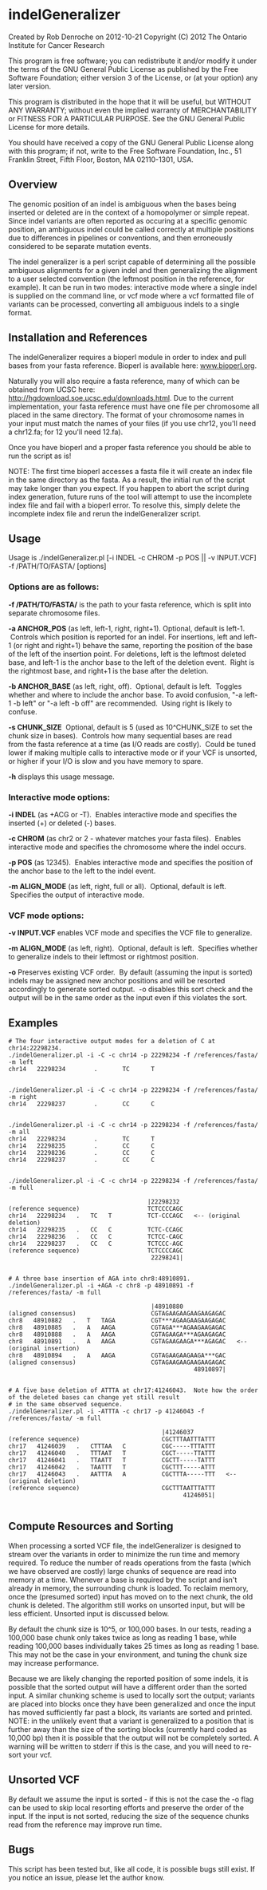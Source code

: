 indelGeneralizer
================

Created by Rob Denroche on 2012-10-21
Copyright (C) 2012 The Ontario Institute for Cancer Research

This program is free software; you can redistribute it and/or modify
it under the terms of the GNU General Public License as published by
the Free Software Foundation; either version 3 of the License, or (at
your option) any later version.

This program is distributed in the hope that it will be useful, but
WITHOUT ANY WARRANTY; without even the implied warranty of
MERCHANTABILITY or FITNESS FOR A PARTICULAR PURPOSE.  See the GNU
General Public License for more details.

You should have received a copy of the GNU General Public License
along with this program; if not, write to the Free Software
Foundation, Inc., 51 Franklin Street, Fifth Floor, Boston,
MA 02110-1301, USA.




Overview
--------
The genomic position of an indel is ambiguous when the bases being inserted or deleted are in the context of a homopolymer or simple repeat.  Since indel variants are often reported as occuring at a specific genomic position, an ambiguous indel could be called correctly at multiple positions due to differences in pipelines or conventions, and then erroneously considered to be separate mutation events.

The indel generalizer is a perl script capable of determining all the possible ambiguous alignments for a given indel and then generalizing the alignment to a user selected convention (the leftmost position in the reference, for example). It can be run in two modes: interactive mode where a single indel is supplied on the command line, or vcf mode where a vcf formatted file of variants can be processed, converting all ambiguous indels to a single format.


Installation and References
---------------------------
The indelGeneralizer requires a bioperl module in order to index and pull bases from your fasta reference. Bioperl is available here: www.bioperl.org.

Naturally you will also require a fasta reference, many of which can be obtained from UCSC here: http://hgdownload.soe.ucsc.edu/downloads.html.  Due to the current implementation, your fasta reference must have one file per chromosome all placed in the same directory. The format of your chromosome names in your input must match the names of your files (if you use chr12, you'll need a chr12.fa; for 12 you'll need 12.fa).

Once you have bioperl and a proper fasta reference you should be able to run the script as is! 

NOTE: The first time bioperl accesses a fasta file it will create an index file in the same directory as the fasta. As a result, the initial run of the script may take longer than you expect. If you happen to abort the script during index generation, future runs of the tool will attempt to use the incomplete index file and fail with a bioperl error. To resolve this, simply delete the incomplete index file and rerun the indelGeneralizer script.


Usage
-----
Usage is ./indelGeneralizer.pl [-i INDEL -c CHROM -p POS || -v INPUT.VCF] -f /PATH/TO/FASTA/ [options]


### Options are as follows:

**-f /PATH/TO/FASTA/** is the path to your fasta reference, which is split into separate chromosome files.

**-a ANCHOR_POS** (as left, left-1, right, right+1). Optional, default is left-1.  Controls which position is reported for an indel.  For insertions, left and left-1 (or right and right+1) behave the same, reporting the position of the base of the left of the insertion point.  For deletions, left is the leftmost deleted base, and left-1 is the anchor base to the left of the deletion event.  Right is the rightmost base, and right+1 is the base after the deletion.

**-b ANCHOR_BASE** (as left, right, off).  Optional, default is left.  Toggles whether and where to include the anchor base.  To avoid confusion, "-a left-1 -b left" or "-a left -b off" are recommended.  Using right is likely to confuse.

**-s CHUNK_SIZE**  Optional, default is 5 (used as 10^CHUNK_SIZE to set the chunk size in bases).  Controls how many sequential bases are read from the fasta reference at a time (as I/O reads are costly).  Could be tuned lower if making multiple calls to interactive mode or if your VCF is unsorted, or higher if your I/O is slow and you have memory to spare.

**-h** displays this usage message.


### Interactive mode options:

**-i INDEL** (as +ACG or -T).  Enables interactive mode and specifies the inserted (+) or deleted (-) bases.

**-c CHROM** (as chr2 or 2 - whatever matches your fasta files).  Enables interactive mode and specifies the chromosome where the indel occurs.

**-p POS** (as 12345).  Enables interactive mode and specifies the position of the anchor base to the left to the indel event.

**-m ALIGN_MODE** (as left, right, full or all).  Optional, default is left.  Specifies the output of interactive mode.


### VCF mode options:

**-v INPUT.VCF** enables VCF mode and specifies the VCF file to generalize.

**-m ALIGN_MODE** (as left, right).  Optional, default is left.  Specifies whether to generalize indels to their leftmost or rightmost position.

**-o** Preserves existing VCF order.  By default (assuming the input is sorted) indels may be assigned new anchor positions and will be resorted accordingly to generate sorted output.  -o disables this sort check and the output will be in the same order as the input even if this violates the sort.


Examples
--------
```
# The four interactive output modes for a deletion of C at chr14:22298234.
./indelGeneralizer.pl -i -C -c chr14 -p 22298234 -f /references/fasta/ -m left
chr14   22298234        .       TC      T


./indelGeneralizer.pl -i -C -c chr14 -p 22298234 -f /references/fasta/ -m right
chr14   22298237        .       CC      C


./indelGeneralizer.pl -i -C -c chr14 -p 22298234 -f /references/fasta/ -m all
chr14   22298234        .       TC      T
chr14   22298235        .       CC      C
chr14   22298236        .       CC      C
chr14   22298237        .       CC      C


./indelGeneralizer.pl -i -C -c chr14 -p 22298234 -f /references/fasta/ -m full

                                       |22298232
(reference sequence)                   TCTCCCCAGC
chr14   22298234   .   TC   T          TCT-CCCAGC   <-- (original deletion)
chr14   22298235   .   CC   C          TCTC-CCAGC
chr14   22298236   .   CC   C          TCTCC-CAGC
chr14   22298237   .   CC   C          TCTCCC-AGC
(reference sequence)                   TCTCCCCAGC
                                        22298241|
                                        
                                        
# A three base insertion of AGA into chr8:48910891.
./indelGeneralizer.pl -i +AGA -c chr8 -p 48910891 -f /references/fasta/ -m full

                                        |48910880
(aligned consensus)                     CGTAGAAGAAGAAGAAGAGAC
chr8   48910882   .   T   TAGA          CGT***AGAAGAAGAAGAGAC
chr8   48910885   .   A   AAGA          CGTAGA***AGAAGAAGAGAC
chr8   48910888   .   A   AAGA          CGTAGAAGA***AGAAGAGAC
chr8   48910891   .   A   AAGA          CGTAGAAGAAGA***AGAGAC   <-- (original insertion)
chr8   48910894   .   A   AAGA          CGTAGAAGAAGAAGA***GAC
(aligned consensus)                     CGTAGAAGAAGAAGAAGAGAC
                                                    48910897|


# A five base deletion of ATTTA at chr17:41246043.  Note how the order of the deleted bases can change yet still result
# in the same observed sequence.
./indelGeneralizer.pl -i -ATTTA -c chr17 -p 41246043 -f /references/fasta/ -m full

                                           |41246037
(reference sequence)                       CGCTTTAATTTATTT
chr17   41246039   .   CTTTAA   C          CGC-----TTTATTT
chr17   41246040   .   TTTAAT   T          CGCT-----TTATTT
chr17   41246041   .   TTAATT   T          CGCTT-----TATTT
chr17   41246042   .   TAATTT   T          CGCTTT-----ATTT
chr17   41246043   .   AATTTA   A          CGCTTTA-----TTT   <-- (original deletion)
(reference sequence)                       CGCTTTAATTTATTT
                                                 41246051|


```



Compute Resources and Sorting
-----------------------------
When processing a sorted VCF file, the indelGeneralizer is designed to stream over the variants in order to minimize the run time and memory required. To reduce the number of reads operations from the fasta (which we have observed are costly) large chunks of sequence are read into memory at a time. Whenever a base is required by the script and isn't already in memory, the surrounding chunk is loaded. To reclaim memory, once the (presumed sorted) input has moved on to the next chunk, the old chunk is deleted. The algorithm still works on unsorted input, but will be less efficient. Unsorted input is discussed below.

By default the chunk size is 10^5, or 100,000 bases. In our tests, reading a 100,000 base chunk only takes twice as long as reading 1 base, while reading 100,000 bases individually takes 25 times as long as reading 1 base. This may not be the case in your environment, and tuning the chunk size may increase performance.

Because we are likely changing the reported position of some indels, it is possible that the sorted output will have a different order than the sorted input. A similar chunking scheme is used to locally sort the output; variants are placed into blocks once they have been generalized and once the input has moved sufficiently far past a block, its variants are sorted and printed. NOTE: in the unlikely event that a variant is generalized to a position that is further away than the size of the sorting blocks (currently hard coded as 10,000 bp) then it is possible that the output will not be completely sorted. A warning will be written to stderr if this is the case, and you will need to re-sort your vcf.


Unsorted VCF
------------
By default we assume the input is sorted - if this is not the case the -o flag can be used to skip local resorting efforts and preserve the order of the input. If the input is not sorted, reducing the size of the sequence chunks read from the reference may improve run time.


Bugs
----
This script has been tested but, like all code, it is possible bugs still exist. If you notice an issue, please let the author know.
